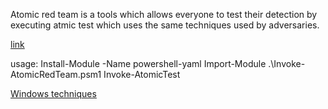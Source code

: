 Atomic red team is a tools which allows everyone to test their detection by executing atmic test which uses the same techniques used by adversaries. 


[link](https://atomicredteam.io/)


usage: 
Install-Module -Name powershell-yaml
Import-Module .\Invoke-AtomicRedTeam.psm1
Invoke-AtomicTest <Technique>
	
[Windows techniques](https://github.com/redcanaryco/atomic-red-team/blob/master/atomics/Indexes/Indexes-Markdown/windows-index.md)
